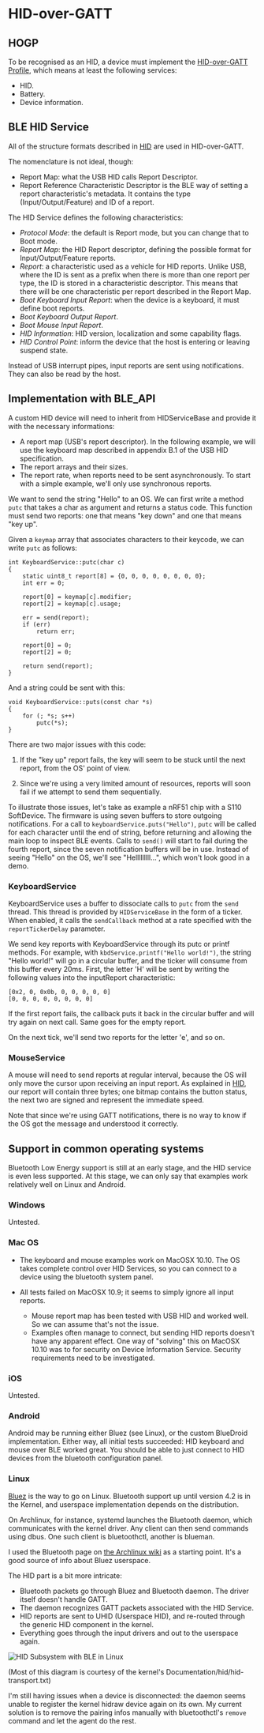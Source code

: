 # HID-over-GATT

## HOGP

To be recognised as an HID, a device must implement the [HID-over-GATT Profile][HOGP],
which means at least the following services:

- HID.
- Battery.
- Device information.

[HOGP]: https://developer.bluetooth.org/TechnologyOverview/Pages/HOGP.aspx "HID-over-GATT Profile"

## BLE HID Service

All of the structure formats described in [HID](HID.md) are used in HID-over-GATT.

The nomenclature is not ideal, though:

- Report Map: what the USB HID calls Report Descriptor.
- Report Reference Characteristic Descriptor is the BLE way of setting a report
  characteristic's metadata. It contains the type (Input/Output/Feature)
  and ID of a report.

The HID Service defines the following characteristics:

- *Protocol Mode*: the default is Report mode, but you can change that to Boot mode.
- *Report Map*: the HID Report descriptor, defining the possible format for
  Input/Output/Feature reports.
- *Report*: a characteristic used as a vehicle for HID reports. Unlike USB, where
  the ID is sent as a prefix when there is more than one report per type, the ID
  is stored in a characteristic descriptor. This means that there will be one
  characteristic per report described in the Report Map.
- *Boot Keyboard Input Report*: when the device is a keyboard, it must define
  boot reports.
- *Boot Keyboard Output Report*.
- *Boot Mouse Input Report*.
- *HID Information*: HID version, localization and some capability flags.
- *HID Control Point*: inform the device that the host is entering or leaving suspend
  state.

Instead of USB interrupt pipes, input reports are sent using notifications.
They can also be read by the host.

## Implementation with BLE_API

A custom HID device will need to inherit from HIDServiceBase and provide it
with the necessary informations:

* A report map (USB's report descriptor). In the following example, we will use
  the keyboard map described in appendix B.1 of the USB HID specification.
* The report arrays and their sizes.
* The report rate, when reports need to be sent asynchronously. To start with a
  simple example, we'll only use synchronous reports.

We want to send the string "Hello" to an OS. We can first write a method `putc`
that takes a char as argument and returns a status code. This function must
send two reports: one that means "key down" and one that means "key up".

Given a `keymap` array that associates characters to their keycode, we can
write `putc` as follows:


    int KeyboardService::putc(char c)
    {
        static uint8_t report[8] = {0, 0, 0, 0, 0, 0, 0, 0};
        int err = 0;
    
        report[0] = keymap[c].modifier;
        report[2] = keymap[c].usage;
    
        err = send(report);
        if (err)
            return err;
    
        report[0] = 0;
        report[2] = 0;
    
        return send(report);
    }

And a string could be sent with this:

    void KeyboardService::puts(const char *s)
    {
        for (; *s; s++)
            putc(*s);
    }


There are two major issues with this code:

1. If the "key up" report fails, the key will seem to be stuck until the next
   report, from the OS' point of view.

2. Since we're using a very limited amount of resources, reports will soon fail
   if we attempt to send them sequentially.

To illustrate those issues, let's take as example a nRF51 chip with a S110
SoftDevice. The firmware is using seven buffers to store outgoing
notifications. For a call to `keyboardService.puts("Hello")`, `putc` will be
called for each character until the end of string, before returning and
allowing the main loop to inspect BLE events.
Calls to `send()` will start to fail during the fourth report, since the seven
notification buffers will be in use. Instead of seeing "Hello" on the OS,
we'll see "Helllllllll...", which won't look good in a demo.

### KeyboardService

KeyboardService uses a buffer to dissociate calls to `putc` from the `send`
thread.
This thread is provided by `HIDServiceBase` in the form of a ticker. When
enabled, it calls the `sendCallback` method at a rate specified with the
`reportTickerDelay` parameter.

We send key reports with KeyboardService through its putc or printf
methods. For example, with `kbdService.printf("Hello world!")`, the string
"Hello world!" will go in a circular buffer, and the ticker will consume from
this buffer every 20ms.
First, the letter 'H' will be sent by writing the following values into the
inputReport characteristic:

    [0x2, 0, 0x0b, 0, 0, 0, 0, 0]
    [0, 0, 0, 0, 0, 0, 0, 0]

If the first report fails, the callback puts it back in the circular buffer and
will try again on next call. Same goes for the empty report.

On the next tick, we'll send two reports for the letter 'e', and so on.

### MouseService

A mouse will need to send reports at regular interval, because the OS will only
move the cursor upon receiving an input report. As explained in [HID](HID.md),
our report will contain three bytes; one bitmap contains the button status, the
next two are signed and represent the immediate speed.


Note that since we're using GATT notifications, there is no way to know if the
OS got the message and understood it correctly.

## Support in common operating systems

Bluetooth Low Energy support is still at an early stage, and the HID service is
even less supported. At this stage, we can only say that examples work
relatively well on Linux and Android.

### Windows

Untested.

### Mac OS

* The keyboard and mouse examples work on MacOSX 10.10. The OS takes complete
  control over HID Services, so you can connect to a device using the bluetooth
  system panel.

* All tests failed on MacOSX 10.9; it seems to simply ignore all input reports.
    * Mouse report map has been tested with USB HID and worked well. So we can
      assume that's not the issue.
    * Examples often manage to connect, but sending HID reports doesn't have any
      apparent effect.
      One way of "solving" this on MacOSX 10.10 was to for security on Device
      Information Service. Security requirements need to be investigated.

### iOS

Untested.

### Android

Android may be running either Bluez (see Linux), or the custom BlueDroid
implementation. Either way, all initial tests succeeded: HID keyboard and
mouse over BLE worked great.
You should be able to just connect to HID devices from the bluetooth
configuration panel.

### Linux

[Bluez][bluez] is the way to go on Linux. Bluetooth support up until version
4.2 is in the Kernel, and userspace implementation depends on the distribution.

On Archlinux, for instance, systemd launches the Bluetooth daemon, which
communicates with the kernel driver. Any client can then send commands using
dbus. One such client is bluetoothctl, another is blueman.

I used the Bluetooth page on [the Archlinux wiki][archbt] as a starting point.
It's a good source of info about Bluez userspace.

The HID part is a bit more intricate:

* Bluetooth packets go through Bluez and Bluetooth daemon. The driver itself
  doesn't handle GATT.
* The daemon recognizes GATT packets associated with the HID Service.
* HID reports are sent to UHID (Userspace HID), and re-routed through the
  generic HID component in the kernel.
* Everything goes through the input drivers and out to the userspace again.

![HID Subsystem with BLE in Linux](Linux-HOGP.svg)

(Most of this diagram is courtesy of the kernel's
 Documentation/hid/hid-transport.txt)

I'm still having issues when a device is disconnected: the daemon seems unable
to register the kernel hidraw device again on its own. My current solution is
to remove the pairing infos manually with bluetoothctl's `remove` command and
let the agent do the rest.

[bluez]: http://www.bluez.org/download/ "Bluez"
[archbt]: https://wiki.archlinux.org/index.php/Bluetooth "Archlinux wiki: bluetooth"
